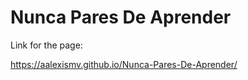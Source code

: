 # Nunca Pares De Aprender

Link for the page:

https://aalexismv.github.io/Nunca-Pares-De-Aprender/

